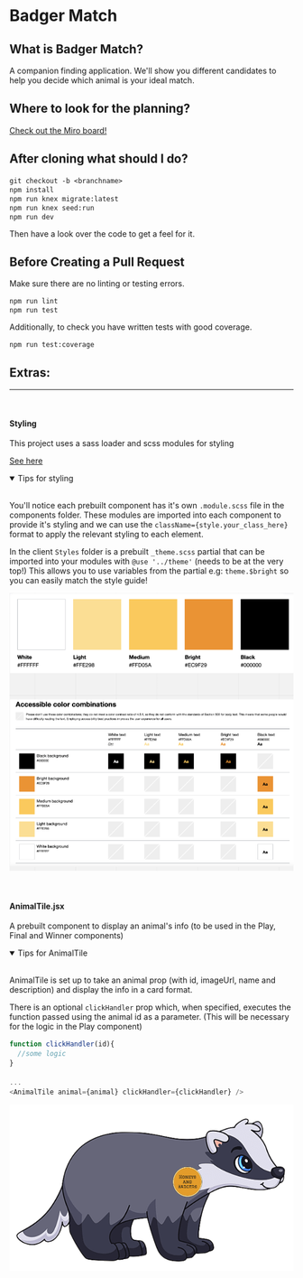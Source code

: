 # Badger Match

## What is Badger Match?
A companion finding application. We'll show you different candidates to help you decide which animal is your ideal match.

## Where to look for the planning?
[Check out the Miro board!](https://miro.com/app/board/uXjVPTKaD_c=/)

## After cloning what should I do?
```
git checkout -b <branchname>
npm install
npm run knex migrate:latest
npm run knex seed:run
npm run dev
```
Then have a look over the code to get a feel for it.

## Before Creating a Pull Request
Make sure there are no linting or testing errors.
```
npm run lint
npm run test
```

Additionally, to check you have written tests with good coverage.
```
npm run test:coverage
```



## Extras:
<hr>
<br>

#### Styling

This project uses a sass loader and scss modules for styling

[See here](https://sass-lang.com/guide#:Variables:~:text=use%C2%A0rule.-,Modules,-Compatibility%3A)

<details open>
<summary>Tips for styling</summary>
<br>

You'll notice each prebuilt component has it's own `.module.scss` file in the components folder. These modules are imported into each component to provide it's styling and we can use the `className={style.your_class_here}` format to apply the relevant styling to each element.

In the client `Styles` folder is a prebuilt `_theme.scss` partial that can be imported into your modules with `@use '../theme'` (needs to be at the very top!) This allows you to use variables from the partial e.g: `theme.$bright` so you can easily match the style guide!

![style guide](server/public/images/readme/style-guide.png "Style guide")

</details>
<br>

#### AnimalTile.jsx

A prebuilt component to display an animal's info (to be used in the Play, Final and Winner components)

<details open>
<summary>Tips for AnimalTile</summary>
<br>

AnimalTile is set up to take an animal prop (with id, imageUrl, name and description) and display the info in a card format.

There is an optional `clickHandler` prop which, when specified, executes the function passed using the animal id as a parameter. (This will be necessary for the logic in the Play component)

```js
function clickHandler(id){
  //some logic
}

...
<AnimalTile animal={animal} clickHandler={clickHandler} />
```

</details>

![badge-r](server/public/images/badgers/badge-r.png "Our mascot")